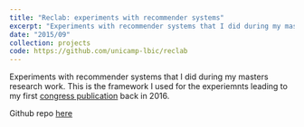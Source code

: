 ```yaml
---
title: "Reclab: experiments with recommender systems"
excerpt: "Experiments with recommender systems that I did during my masters research work."
date: "2015/09"
collection: projects
code: https://github.com/unicamp-lbic/reclab
---
```


Experiments with recommender systems that I did during my masters research work.
This is the framework I used for the experiemnts leading to my first [congress publication](http://www.actapress.com/PaperInfo.aspx?paperId=456263) back in 2016.

Github repo [here](https://github.com/unicamp-lbic/reclab)